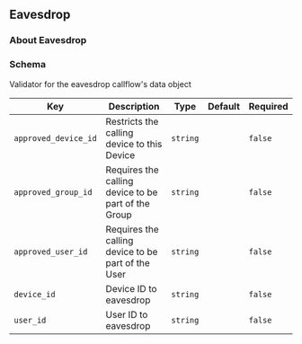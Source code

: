 ## Eavesdrop

### About Eavesdrop

### Schema

Validator for the eavesdrop callflow's data object

Key | Description | Type | Default | Required
--- | ----------- | ---- | ------- | --------
`approved_device_id` | Restricts the calling device to this Device | `string` |   | `false`
`approved_group_id` | Requires the calling device to be part of the Group | `string` |   | `false`
`approved_user_id` | Requires the calling device to be part of the User | `string` |   | `false`
`device_id` | Device ID to eavesdrop | `string` |   | `false`
`user_id` | User ID to eavesdrop | `string` |   | `false`

